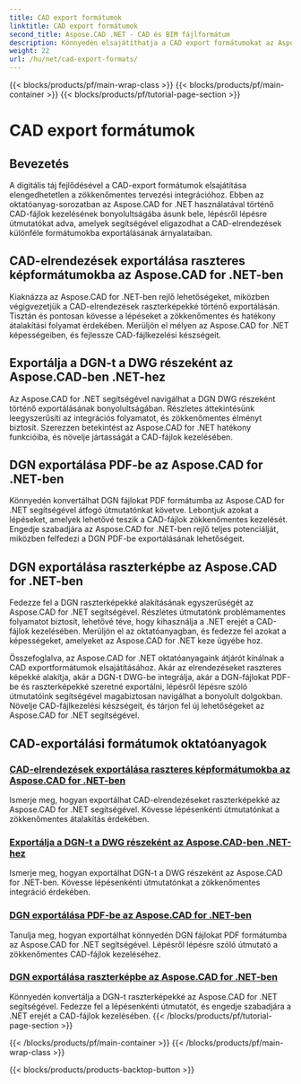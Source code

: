 ```yaml
---
title: CAD export formátumok
linktitle: CAD export formátumok
second_title: Aspose.CAD .NET - CAD és BIM fájlformátum
description: Könnyedén elsajátíthatja a CAD export formátumokat az Aspose.CAD for .NET segítségével. Ismerje meg a CAD-elrendezések konvertálását, a DGN-fájlok PDF-formátumba való exportálását és a raszterképeket az oktatóanyagok segítségével.
weight: 22
url: /hu/net/cad-export-formats/
---
```


{{< blocks/products/pf/main-wrap-class >}}
{{< blocks/products/pf/main-container >}}
{{< blocks/products/pf/tutorial-page-section >}}

# CAD export formátumok


## Bevezetés

A digitális táj fejlődésével a CAD-export formátumok elsajátítása elengedhetetlen a zökkenőmentes tervezési integrációhoz. Ebben az oktatóanyag-sorozatban az Aspose.CAD for .NET használatával történő CAD-fájlok kezelésének bonyolultságába ásunk bele, lépésről lépésre útmutatókat adva, amelyek segítségével eligazodhat a CAD-elrendezések különféle formátumokba exportálásának árnyalataiban.

## CAD-elrendezések exportálása raszteres képformátumokba az Aspose.CAD for .NET-ben

Kiaknázza az Aspose.CAD for .NET-ben rejlő lehetőségeket, miközben végigvezetjük a CAD-elrendezések raszterképekké történő exportálásán. Tisztán és pontosan kövesse a lépéseket a zökkenőmentes és hatékony átalakítási folyamat érdekében. Merüljön el mélyen az Aspose.CAD for .NET képességeiben, és fejlessze CAD-fájlkezelési készségeit.

## Exportálja a DGN-t a DWG részeként az Aspose.CAD-ben .NET-hez

Az Aspose.CAD for .NET segítségével navigálhat a DGN DWG részeként történő exportálásának bonyolultságában. Részletes áttekintésünk leegyszerűsíti az integrációs folyamatot, és zökkenőmentes élményt biztosít. Szerezzen betekintést az Aspose.CAD for .NET hatékony funkcióiba, és növelje jártasságát a CAD-fájlok kezelésében.

## DGN exportálása PDF-be az Aspose.CAD for .NET-ben

Könnyedén konvertálhat DGN fájlokat PDF formátumba az Aspose.CAD for .NET segítségével átfogó útmutatónkat követve. Lebontjuk azokat a lépéseket, amelyek lehetővé teszik a CAD-fájlok zökkenőmentes kezelését. Engedje szabadjára az Aspose.CAD for .NET-ben rejlő teljes potenciálját, miközben felfedezi a DGN PDF-be exportálásának lehetőségeit.

## DGN exportálása raszterképbe az Aspose.CAD for .NET-ben

Fedezze fel a DGN raszterképekké alakításának egyszerűségét az Aspose.CAD for .NET segítségével. Részletes útmutatónk problémamentes folyamatot biztosít, lehetővé téve, hogy kihasználja a .NET erejét a CAD-fájlok kezelésében. Merüljön el az oktatóanyagban, és fedezze fel azokat a képességeket, amelyeket az Aspose.CAD for .NET keze ügyébe hoz.

Összefoglalva, az Aspose.CAD for .NET oktatóanyagaink átjárót kínálnak a CAD exportformátumok elsajátításához. Akár az elrendezéseket raszteres képekké alakítja, akár a DGN-t DWG-be integrálja, akár a DGN-fájlokat PDF-be és raszterképekké szeretné exportálni, lépésről lépésre szóló útmutatóink segítségével magabiztosan navigálhat a bonyolult dolgokban. Növelje CAD-fájlkezelési készségeit, és tárjon fel új lehetőségeket az Aspose.CAD for .NET segítségével.
## CAD-exportálási formátumok oktatóanyagok
### [CAD-elrendezések exportálása raszteres képformátumokba az Aspose.CAD for .NET-ben](./export-cad-layouts-to-raster-image-formats/)
Ismerje meg, hogyan exportálhat CAD-elrendezéseket raszterképekké az Aspose.CAD for .NET segítségével. Kövesse lépésenkénti útmutatónkat a zökkenőmentes átalakítás érdekében.
### [Exportálja a DGN-t a DWG részeként az Aspose.CAD-ben .NET-hez](./export-dgn-as-part-of-dwg/)
Ismerje meg, hogyan exportálhat DGN-t a DWG részeként az Aspose.CAD for .NET-ben. Kövesse lépésenkénti útmutatónkat a zökkenőmentes integráció érdekében.
### [DGN exportálása PDF-be az Aspose.CAD for .NET-ben](./export-dgn-to-pdf/)
Tanulja meg, hogyan exportálhat könnyedén DGN fájlokat PDF formátumba az Aspose.CAD for .NET segítségével. Lépésről lépésre szóló útmutató a zökkenőmentes CAD-fájlok kezeléséhez.
### [DGN exportálása raszterképbe az Aspose.CAD for .NET-ben](./export-dgn-to-raster-image/)
Könnyedén konvertálja a DGN-t raszterképekké az Aspose.CAD for .NET segítségével. Fedezze fel a lépésenkénti útmutatót, és engedje szabadjára a .NET erejét a CAD-fájlok kezelésében.
{{< /blocks/products/pf/tutorial-page-section >}}

{{< /blocks/products/pf/main-container >}}
{{< /blocks/products/pf/main-wrap-class >}}

{{< blocks/products/products-backtop-button >}}
